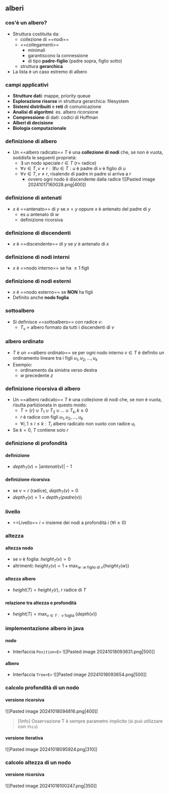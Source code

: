 ## alberi
### cos'è un albero?
- Struttura costituita da:
	- collezione di ==nodi==
	- ==collegamenti== 
		- minimali
		- garantiscono la connessione
		- di tipo **padre-figlio** (padre sopra, figlio sotto)
	- struttura **gerarchica**
- La lista è un caso estremo di albero
### campi applicativi
- **Strutture dati**: mappe, priority queue
- **Esplorazione risorse** in struttura gerarchica: filesystem
- **Sistemi distribuiti** e **reti** di comunicazione
- **Analisi di algoritmi**: es. albero ricorsione
- **Compressione** di dati: codici di Huffman
- **Alberi di decisione**
- **Biologia computazionale**
### definizione di albero
- Un ==albero radicato== $T$ è una **collezione di nodi** che, se non è vuota, soddisfa le seguenti proprietà:
	- $\exists$ un nodo speciale $r \in T$ ($r=$ radice)
	- $\forall v \in T, v ≠ r: \exists!u \in T: u \text{ è padre di } v \text{ è figlio di }u$
	- $\forall v \in T, v≠r,$ risalendo di padre in padre si arriva a $r$
		- ovvero ogni nodo è discendente dalla radice
![[Pasted image 20241017160028.png|400]]
### definizione di antenati
- $x$ è ==antenato== di $y$ se $x=y$ oppure $x$ è antenato del padre di $y$
	- es $u$ antenato di $w$
	- definizione ricorsiva
### definizione di discendenti
- $x$ è ==discendente== di $y$ se $y$ è antenato di $x$
### definizione di nodi interni
- $x$ è ==nodo interno== se ha $\geq 1$ figli
### definizione di nodi esterni
- $x$ è ==nodo esterno== se **NON** ha figli
- Definito anche **nodo foglia**
### sottoalbero
- Si definisce ==sottoalbero== con radice $v$:
	- $T_{v}$ = albero formato da tutti i discendenti di $v$
### albero ordinato
- $T$ è un ==albero ordinato== se per ogni  nodo interno $v \in T$ è definito un ordinamento lineare tra i figli $u_{1}, u_{2}, \dots, u_{k}$
- Esempio:
	- ordinamento da sinistra verso destra
	- $w$ precedente $z$
### definizione ricorsiva di albero
- Un ==albero radicato== $T$ è una collezione di nodi che, se non è vuota, risulta partizionata in questo modo:
	- $T=\{r\} \cup T_{1} \cup T_{2} \cup \dots \cup T_{k}, k\geq 0$
	- $r$ è radice con figli $u_{1}, u_{2}, \dots, u_{k}$
	- $\forall i, 1\leq i \leq k: T_{i}$ albero radicato non vuoto con radice $u_{i}$
- Se $k=0$, $T$ contiene solo $r$
### definizione di profondità
#### definizione
- $depth_{T}(v)=|antenati(v)|-1$
#### definizione ricorsiva
- se $v=r$ (radice), $depth_{T}(v)=0$
- $depth_T(v)=1+depth_T(padre(v))$
### livello
- ==Livello== $i$ = insieme dei nodi a profondità $i$ ($\forall i \geq 0$)
### altezza
#### altezza nodo
- se $v$ è foglia: $height_T(v)=0$
- altrimenti: $height_T(v)=1+\max_{w\,:\,w \text{ figlio di }v}\{height_T(w)\}$
#### altezza albero
- $height(T)=height_T(r)$, $r$ radice di $T$
#### relazione tra altezza e profondità
- $height(T)=\max_{v \in T:\text { v foglia }}\{depth(v)\}$ 
### implementazione albero in java
#### nodo
- Interfaccia ```Position<E>```
![[Pasted image 20241018093631.png|500]]
#### albero
- Interfaccia ```Tree<E>```
![[Pasted image 20241018093654.png|500]]
### calcolo profondità di un nodo
#### versione ricorsiva
![[Pasted image 20241018094816.png|400]]
>[!info] Osservazione
>T è sempre parametro implicito (si può utilizzare con ```this```)

#### versione iterativa
![[Pasted image 20241018095924.png|310]]
### calcolo altezza di un nodo
#### versione ricorsiva
![[Pasted image 20241018100247.png|350]]
